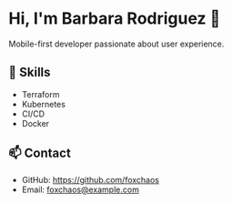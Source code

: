 # Hi, I'm Barbara Rodriguez 👋

Mobile-first developer passionate about user experience.

## 🚀 Skills
- Terraform
- Kubernetes
- CI/CD
- Docker

## 📫 Contact
- GitHub: https://github.com/foxchaos
- Email: foxchaos@example.com
